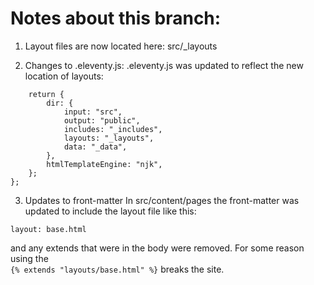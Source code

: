 # Notes about this branch:


1. Layout files are now located here: src/_layouts

2. Changes to .eleventy.js:
.eleventy.js was updated to reflect the new location of layouts:
```
    return {
        dir: {
            input: "src",
            output: "public",
            includes: "_includes",
            layouts: "_layouts",
            data: "_data",
        },
        htmlTemplateEngine: "njk",
    };
};
```

3. Updates to front-matter
In src/content/pages the front-matter was updated to include the layout file like this:
```
layout: base.html
```
and any extends that were in the body were removed. For some reason using the  
` {% extends "layouts/base.html" %} ` breaks the site. 